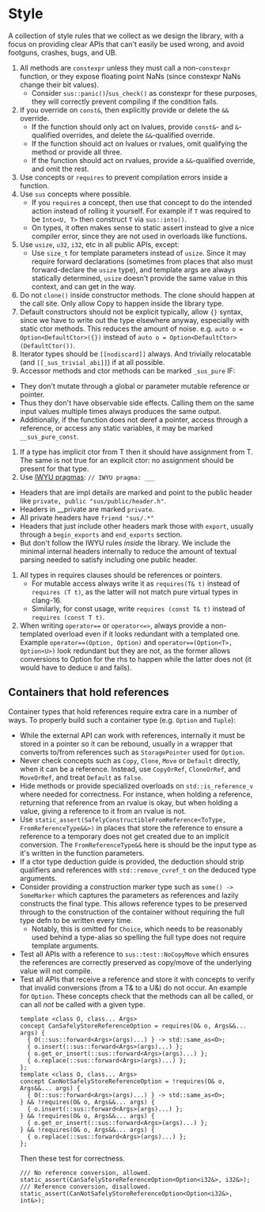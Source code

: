 # Style

A collection of style rules that we collect as we design the library, with a
focus on providing clear APIs that can't easily be used wrong, and avoid
footguns, crashes, bugs, and UB.

1. All methods are `constexpr` unless they must call a non-`constexpr` function,
   or they expose floating point NaNs (since constexpr NaNs change their bit
   values).
    * Consider `sus::panic()`/`sus_check()` as constexpr for these purposes, they will
      correctly prevent compiling if the condition fails.
1. If you override on `const&`, then explicitly provide or delete the `&&`
   override.
    * If the function should only act on lvalues, provide `const&`- and
      `&`-qualified overrides, and delete the `&&`-qualified override.
    * If the function should act on lvalues or rvalues, omit qualifying the
      method or provide all three.
    * If the function should act on rvalues, provide a `&&`-qualified override,
      and omit the rest.
1. Use concepts or `requires` to prevent compilation errors inside a function.
1. Use `sus` concepts where possible.
    * If you `requires` a concept, then use that concept to do the intended
      action instead of rolling it yourself. For example if `T` was required to
      be `Into<U, T>` then construct `T` via `sus::into()`.
    * On types, it often makes sense to static assert instead to give a nice
      compiler error, since they are not used in overloads like functions.
1. Use `usize`, `u32`, `i32`, etc in all public APIs, except:
    * Use `size_t` for template parameters instead of `usize`. Since it may
      require forward declarations (sometimes from places that also must
      forward-declare the `usize` type), and template args are always statically
      determined, `usize` doesn't provide the same value in this context, and
      can get in the way.
1. Do not `clone()` inside constructor methods. The clone should happen at the
   call site. Only allow Copy to happen inside the library type.
1. Default constructors should not be explicit typically, allow `{}` syntax,
   since we have to write out the type elsewhere anyway, especially with static
   ctor methods. This reduces the amount of noise. e.g. `auto o =
   Option<DefaultCtor>({})` instead of `auto o =
   Option<DefaultCtor>(DefaultCtor())`.
1. Iterator types should be `[[nodiscard]]` always. And trivially relocatable
   (and `[[_sus_trivial_abi]]`) if at all possible.
1. Accessor methods and ctor methods can be marked `_sus_pure` IF:
  * They don't mutate through a global or parameter mutable reference or pointer.
  * Thus they don't have observable side effects. Calling them on the same input
    values multiple times always produces the same output.
  * Additionally, if the function does not deref a pointer, access through
    a reference, or access any static variables, it may be marked
    `__sus_pure_const`.
1. If a type has implicit ctor from T then it should have assignment from T.
   The same is not true for an explicit ctor: no assignment should be present
   for that type.
1. Use [IWYU pragmas](https://github.com/include-what-you-use/include-what-you-use/blob/master/docs/IWYUPragmas.md):
   `// IWYU pragma: ___`
  * Headers that are impl details are marked and point to the public header
    like `private, public "sus/public/header.h"`.
  * Headers in __private are marked `private`.
  * All private headers have `friend "sus/.*"`
  * Headers that just include other headers mark those with `export`, usually
    through a `begin_exports` and `end_exports` section.
  * But don't follow the IWYU rules _inside_ the library. We include the minimal internal
    headers internally to reduce the amount of textual parsing needed to satisfy
    including one public header.
1. All types in requires clauses should be references or pointers.
   * For mutable access always write it as `requires(T& t)` instead of
     `requires (T t)`, as the latter will not match pure virtual types in
     clang-16.
   * Similarly, for const usage, write `requires (const T& t)` instead of
     `requires (const T t)`.
1. When writing `operator==` or `operator<=>`, always provide a non-templated overload
   even if it looks redundant with a templated one. Example
   `operator==(Option, Option)` and `operator==(Option<T>, Option<U>)` look redundant
   but they are not, as the former allows conversions to Option for the rhs to happen
   while the latter does not (it would have to deduce `U` and fails).

## Containers that hold references

Container types that hold references require extra care in a number of ways. To
properly build such a container type (e.g. `Option` and `Tuple`):
  * While the external API can work with references, internally it must be stored in a
    pointer so it can be rebound, usually in a wrapper that converts to/from references
    such as `StoragePointer` used for `Option`.
  * Never check concepts such as `Copy`, `Clone`, `Move` or `Default` directly, when
    it can be a reference. Instead, use `CopyOrRef`, `CloneOrRef`, and `MoveOrRef`, and
    treat `Default` as `false`.
  * Hide methods or provide specialized overloads on `std::is_reference_v` where needed
    for correctness. For instance, when holding a reference, returning that reference
    from an rvalue is okay, but when holding a value, giving a reference to it from an
    rvalue is not.
  * Use `static_assert(SafelyConstructibleFromReference<ToType, FromReferenceType&&>)`
    in places that store the reference to ensure a reference to a temporary does not
    get created due to an implicit conversion. The `FromReferenceType&&` here is should
    be the input type as it's written in the function parameters.
  * If a ctor type deduction guide is provided, the deduction should strip qualifiers
    and references with `std::remove_cvref_t` on the deduced type arguments.
  * Consider providing a construction marker type such as `some() -> SomeMarker` which
    captures the parameters as references and lazily constructs the final type. This
    allows reference types to be preserved through to the construction of the
    container without requiring the full type defn to be written every time.
    * Notably, this is omitted for `Choice`, which needs to be reasonably used behind
      a type-alias so spelling the full type does not require template arguments.
  * Test all APIs with a reference to `sus::test::NoCopyMove` which ensures the
    references are correctly preserved as copy/move of the underlying value will not
    compile.
  * Test all APIs that receive a reference and store it with concepts to verify that
    invalid conversions (from a T& to a U&) do not occur. An example for `Option`.
    These concepts check that the methods can all be called, or can all *not* be called
    with a given type.
    ```
    template <class O, class... Args>
    concept CanSafelyStoreReferenceOption = requires(O& o, Args&&... args) {
      { O(::sus::forward<Args>(args)...) } -> std::same_as<O>;
      { o.insert(::sus::forward<Args>(args)...) };
      { o.get_or_insert(::sus::forward<Args>(args)...) };
      { o.replace(::sus::forward<Args>(args)...) };
    };
    template <class O, class... Args>
    concept CanNotSafelyStoreReferenceOption = !requires(O& o, Args&&... args) {
      { O(::sus::forward<Args>(args)...) } -> std::same_as<O>;
    } && !requires(O& o, Args&&... args) {
      { o.insert(::sus::forward<Args>(args)...) };
    } && !requires(O& o, Args&&... args) {
      { o.get_or_insert(::sus::forward<Args>(args)...) };
    } && !requires(O& o, Args&&... args) {
      { o.replace(::sus::forward<Args>(args)...) };
    };
    ```
    Then these test for correctness.
    ```
    /// No reference conversion, allowed.
    static_assert(CanSafelyStoreReferenceOption<Option<i32&>, i32&>);
    /// Reference conversion, disallowed.
    static_assert(CanNotSafelyStoreReferenceOption<Option<i32&>, int&>);
    ```
